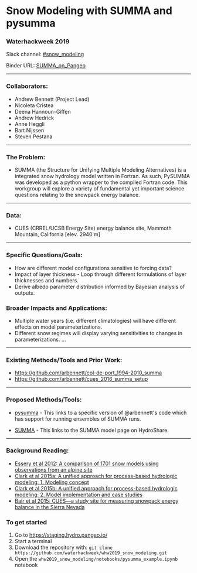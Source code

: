 # Snow Modeling with SUMMA and pysumma

### Waterhackweek 2019

Slack channel: [#snow_modeling](https://waterhackweek2019.slack.com/messages/CH9CULM2Q/details/)

Binder URL: [SUMMA_on_Pangeo](https://binder.pangeo.io/v2/gh/bartnijssen/hydroshare-pangeo-notebooks/binder)

---

### Collaborators:
* Andrew Bennett (Project Lead)
* Nicoleta Cristea
* Deena Hannoun-Giffen
* Andrew Hedrick
* Anne Heggli
* Bart Nijssen
* Steven Pestana

---

### The Problem:
* SUMMA (the Structure for Unifying Multiple Modeling Alternatives) is a integrated snow hydrology model written in Fortran. As such, PySUMMA was developed as a python wrapper to the compiled Fortran code. This workgroup will explore a variety of fundamental yet important science questions relating to the snowpack energy balance.

---

### Data:

* CUES (CRREL/UCSB Energy Site) energy balance site, Mammoth Mountain, California [elev. 2940 m]

---

### Specific Questions/Goals:
* How are different model configurations sensitive to forcing data?
* Impact of layer thickness - Loop through different formulations of layer thicknesses and numbers.
* Derive albedo parameter distribution informed by Bayesian analysis of outputs.

### Broader Impacts and Applications:
* Multiple water years (i.e. different climatologies) will have different effects on model parameterizations.
* Different snow regimes will display varying sensitivities to changes in parameterizations.
...


---

### Existing Methods/Tools and Prior Work:
* https://github.com/arbennett/col-de-port_1994-2010_summa
* https://github.com/arbennett/cues_2016_summa_setup


---

### Proposed Methods/Tools:
* [pysumma](https://github.com/arbennett/pysumma/tree/feature/ensemble) - This links to a specific version of @arbennett's code which has support for running ensembles of SUMMA runs.

* [SUMMA](https://www.hydroshare.org/resource/a5dbd5b198c9468387f59f3fefc11e22/) - This links to the SUMMA model page on HydroShare.

---

### Background Reading:
* [Essery et al 2012: A comparison of 1701 snow models using observations from an alpine site](https://depts.washington.edu/mtnhydr/snowschool/Essery_2013.pdf)
* [Clark et al 2015a: A unified approach for process-based hydrologic modeling: 1. Modeling concept](https://agupubs.onlinelibrary.wiley.com/doi/epdf/10.1002/2015WR017198)
* [Clark et al 2015b: A unified approach for process-based hydrologic modeling: 2. Model implementation and case studies](https://agupubs.onlinelibrary.wiley.com/doi/10.1002/2015WR017200)
* [Bair et al 2015: CUES—a study site for measuring snowpack energy balance in the Sierra Nevada](https://www.frontiersin.org/articles/10.3389/feart.2015.00058/full)

### To get started
1. Go to https://staging.hydro.pangeo.io/
2. Start a terminal 
3. Download the repository with:
   `git clone https://github.com/waterhackweek/whw2019_snow_modeling.git`
4. Open the `whw2019_snow_modeling/notebooks/pysumma_example.ipynb` notebook
